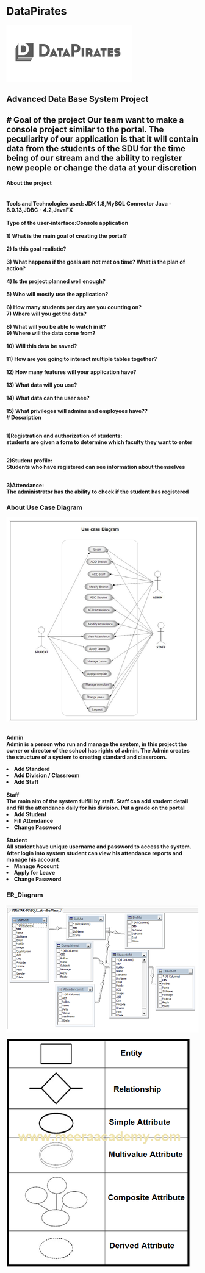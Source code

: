 # DataPirates
![Our_Logo](https://github.com/Abylaikhanaaaaa/DataPirates/blob/main/logo.png)
<h2>Advanced Data Base System Project<h2> 
# Goal of the project
Our team want to make a console project similar to the portal. The peculiarity of our application is that it will contain data from the students of the SDU for the time being of our stream and the ability to register new people or change the data at your discretion
<h4> About the project<h4>
<br> Tools and Technologies used: JDK 1.8,MySQL Connector Java - 8.0.13,JDBC - 4.2,JavaFX</br>
<br>Type of the user-interface:Console application</br>
<br> 1) What is the main goal of creating the portal?</br>
<br>2) Is this goal realistic?</br>
<br>3) What happens if the goals are not met on time? What is the plan of action?</br>
<br>4) Is the project planned well enough?</br>
<br>5) Who will mostly use the application?</br>
<br>6) How many students per day are you counting on?<br8>
<br>7) Where will you get the data?</br>
<br>8) What will you be able to watch in it?
<br>9) Where will the data come from?</br>
<br>10) Will this data be saved?</br>
<br>11) How are you going to interact multiple tables together?</br>
<br>12) How many features will your application have?</br>
<br>13) What data will you use?</br>
<br>14) What data can the user see?</br>
<br>15) What privileges will admins and employees have??</br>
# Description

<br>1)Registration and authorization of students:
<br>students are given a form to determine which faculty they want to enter

<br>2)Student profile:
<br>Students who have registered can see information about themselves

<br>3)Attendance:
<br>The administrator has the ability to check if the student has registered

<h3>About Use Case Diagram</h3>

![Use_Case_Diagram](https://github.com/Abylaikhanaaaaa/DataPirates/blob/main/Usecase-1.png)

<br>Admin </br>
 Admin is a person who run and manage the system, in this project the owner or director of the school has rights of admin. The Admin creates the structure of a system to creating standard and classroom.
<li>Add Standerd</li>
<li>Add Division / Classroom</li>
<li>Add Staff</li>
<br>Staff</br>
The main aim of the  system fulfill by staff. Staff can add student detail and fill the attendance daily for his division. Put a grade on the portal
  <li>Add Student</li>
  <li>Fill Attendance</li>
  <li>Change Password</li>
<br>Student</br>
All student have unique username and password to access the system. After login into system student can view his attendance reports and manage his account. 
  <li>Manage Account</li>
  <li>Apply for Leave</li>
  <li>Change Password</li>
  <h3>ER_Diagram</h3>
  
  ![ER_Diagram](https://github.com/Abylaikhanaaaaa/DataPirates/blob/main/erdiagrm.png)
  
  
  ![ee](https://github.com/Abylaikhanaaaaa/DataPirates/blob/main/ERSymbol.png)
